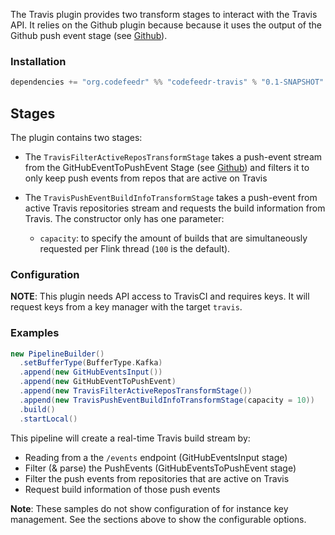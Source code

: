 The Travis plugin provides two transform stages to interact with the Travis API. It relies on the Github plugin because
because it uses the output of the Github push event stage (see [Github](github)).

### Installation

```scala
dependencies += "org.codefeedr" %% "codefeedr-travis" % "0.1-SNAPSHOT"
```

## Stages

The plugin contains two stages: 
- The `TravisFilterActiveReposTransformStage` takes a push-event stream from the GitHubEventToPushEvent Stage (see
[Github](github)) and filters it to only keep push events from repos that are active on Travis
 
- The `TravisPushEventBuildInfoTransformStage` takes a push-event from active Travis repositories stream and requests
the build information from Travis. The constructor only has one parameter:
  
  - `capacity`: to specify the amount of builds that are simultaneously requested per Flink thread (`100` is the 
  default).


### Configuration


**NOTE**: This plugin needs API access to TravisCI and requires keys. It will request keys from a key manager
with the target `travis`.

### Examples
```scala
new PipelineBuilder()
  .setBufferType(BufferType.Kafka)
  .append(new GitHubEventsInput())
  .append(new GitHubEventToPushEvent)
  .append(new TravisFilterActiveReposTransformStage())
  .append(new TravisPushEventBuildInfoTransformStage(capacity = 10))
  .build()
  .startLocal()
```
This pipeline will create a real-time Travis build stream by:
- Reading from a the `/events` endpoint (GitHubEventsInput stage)
- Filter (& parse) the PushEvents (GitHubEventsToPushEvent stage)
- Filter the push events from repositories that are active on Travis
- Request build information of those push events

**Note**: These samples do not show configuration of for instance key management. See the sections above to show the
configurable options.

